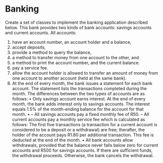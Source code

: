 # Banking
Create a set of classes to implement the banking application described below.
This bank provides two kinds of bank accounts: savings accounts and current accounts. All accounts:
1. have an account number, an account holder and a balance,
2. accept deposits,
3. provide a method to query the balance,
4. a method to transfer money from one account to the other, and
5. a method to print the account number, and the current balance.
6. pay a service fee.
7. allow the account holder is allowed to transfer an amount of money from one account to another account
(held at the same bank).
8. At the end of every month, the bank issues a statement for each bank account. The statement lists the
transactions completed during the month.
The differences between the two types of accounts are as follows:
• Only savings account earns interest. At the end of every month, the bank adds interest only to savings
accounts. The interest equals 1.5% of the month-ending balance for the account for that month.
• – All savings accounts pay a fixed monthly fee of R50.
– All current accounts pay a monthly service fee which is calculated as follows: The first five transactions
(a transaction for a current account is considered to be a deposit or a withdrawal) are free; therafter,
the holder of the account pays R1.80 per additional transaction. This fee is deducted at the end of
the month.
• All bank accounts allow withdrawals, provided that the balance never falls below zero for current accounts
and R500 for savings accounts. If there are sufficient funds, the withdrawal proceeds. Otherwise, the bank
cancels the withdrawal.
